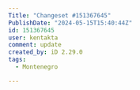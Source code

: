 ```yaml
---
Title: "Changeset #151367645"
PublishDate: "2024-05-15T15:40:44Z"
id: 151367645
user: kentakta
comment: update
created_by: iD 2.29.0
tags:
  - Montenegro

---
```

